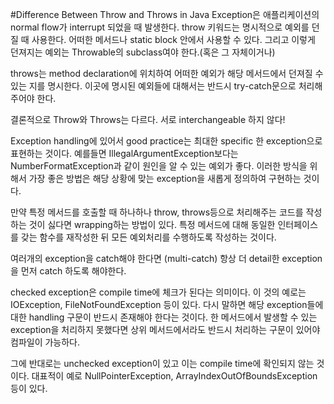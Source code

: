 #Difference Between Throw and Throws in Java
Exception은 애플리케이션의 normal flow가 interrupt 되었을 때 발생한다.
throw 키워드는 명시적으로 예외를 던질 때 사용한다. 어떠한 메서드나 static block 안에서 사용할 수 있다.
그리고 이렇게 던져지는 예외는 Throwable의 subclass여야 한다.(혹은 그 자체이거나)

throws는 method declaration에 위치하여 어떠한 예외가 해당 메서드에서 던져질 수 있는 지를 명시한다.
이곳에 명시된 예외들에 대해서는 반드시 try-catch문으로 처리해주어야 한다.

결론적으로 Throw와 Throws는 다르다. 서로 interchangeable 하지 않다!

Exception handling에 있어서 good practice는 최대한 specific 한 exception으로 표현하는 것이다.
예를들면 IllegalArgumentException보다는 NumberFormatException과 같이 원인을 알 수 있는 예외가 좋다.
이러한 방식을 위해서 가장 좋은 방법은 해당 상황에 맞는 exception을 새롭게 정의하여 구현하는 것이다.

만약 특정 메서드를 호출할 때 하나하나 throw, throws등으로 처리해주는 코드를 작성하는 것이 싫다면
wrapping하는 방법이 있다. 특정 메서드에 대해 동일한 인터페이스를 갖는 함수를 재작성한 뒤 모든 예외처리를
수행하도록 작성하는 것이다.

여러개의 exception을 catch해야 한다면 (multi-catch) 항상 더 detail한 exception을 먼저 catch 하도록 해야한다.

checked exception은 compile time에 체크가 된다는 의미이다. 이 것의 예로는 IOException, FileNotFoundException 등이 있다.
다시 말하면 해당 exception들에 대한 handling 구문이 반드시 존재해야 한다는 것이다.
한 메서드에서 발생할 수 있는 exception을 처리하지 못했다면 상위 메서드에서라도 반드시 처리하는 구문이 있어야
컴파일이 가능하다.

그에 반대로는 unchecked exception이 있고 이는 compile time에 확인되지 않는 것이다.
대표적이 예로 NullPointerException, ArrayIndexOutOfBoundsException 등이 있다.